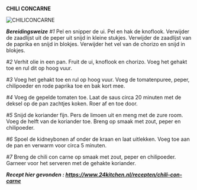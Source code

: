 **CHILI CONCARNE** 

![CHILICONCARNE](https://www.24kitchen.nl/files/styles/social_media_share/public/2019-10/shutterstock_1192492630.jpg?itok=RCqTgyci)

**_Bereidingsweize_**
_#1_ Pel en snipper de ui. Pel en hak de knoflook. Verwijder de zaadlijst uit de peper uit snijd in kleine stukjes. Verwijder de zaadlijst van de paprika en snijd in blokjes. Verwijder het vel van de chorizo en snijd in blokjes.

_#2_ Verhit olie in een pan. Fruit de ui, knoflook en chorizo. Voeg het gehakt toe en rul dit op hoog vuur.

_#3_ Voeg het gehakt toe en rul op hoog vuur. Voeg de tomatenpuree, peper, chilipoeder en rode paprika toe en bak kort mee.

_#4_ Voeg de gepelde tomaten toe. Laat de saus circa 20 minuten met de deksel op de pan zachtjes koken. Roer af en toe door.

_#5_ Snijd de koriander fijn. Pers de limoen uit en meng met de zure room. Voeg de helft van de koriander toe. Breng op smaak met zout, peper en chilipoeder.

_#6_ Spoel de kidneybonen af onder de kraan en laat uitlekken. Voeg toe aan de pan en verwarm voor circa 5 minuten.

_#7_ Breng de chili con carne op smaak met zout, peper en chilipoeder. Garneer voor het serveren met de gehakte koriander.

**_Recept hier gevonden : https://www.24kitchen.nl/recepten/chili-con-carne_**
